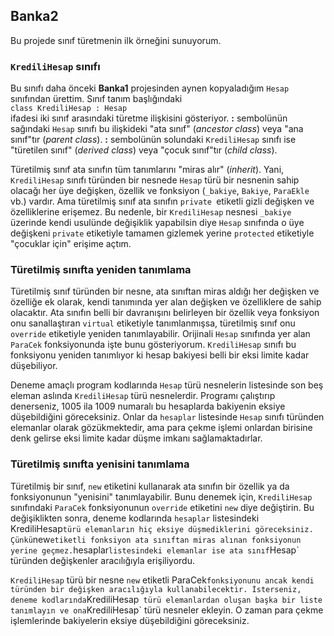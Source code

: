 ﻿## Banka2
Bu projede sınıf türetmenin ilk örneğini sunuyorum.

### `KrediliHesap` sınıfı
Bu sınıfı daha önceki **Banka1** projesinden aynen
kopyaladığım `Hesap` sınıfından ürettim.
Sınıf tanım başlığındaki<br>
`class KrediliHesap : Hesap`<br>
ifadesi iki sınıf arasındaki türetme ilişkisini
gösteriyor. **:** sembolünün sağındaki `Hesap`
sınıfı bu ilişkideki "ata sınıf" (*ancestor class*)
veya "ana sınıf"tır (*parent class*). 
**:** sembolünün solundaki `KrediliHesap` sınıfı
ise "türetilen sınıf" (*derived class*)
veya "çocuk sınıf"tır (*child class*).

Türetilmiş sınıf ata sınıfın tüm tanımlarını
"miras alır" (*inherit*). Yani, `KrediliHesap`
sınıfı türünden bir nesnede `Hesap` türü
bir nesnenin sahip olacağı her üye değişken,
özellik ve fonksiyon (`_bakiye`, `Bakiye`, `ParaEkle` vb.)
vardır. Ama türetilmiş sınıf ata sınıfın `private
`etiketli gizli değişken ve özelliklerine erişemez.
Bu nedenle, bir `KrediliHesap` nesnesi
`_bakiye` üzerinde kendi usulünde değişiklik
yapabilsin diye `Hesap` sınıfında o üye değişkeni
`private` etiketiyle tamamen gizlemek yerine
`protected` etiketiyle "çocuklar için" erişime açtım.

### Türetilmiş sınıfta yeniden tanımlama
Türetilmiş sınıf türünden bir nesne,
ata sınıftan miras aldığı her değişken ve özelliğe 
ek olarak, kendi tanımında yer alan değişken
ve özelliklere de sahip olacaktır.
Ata sınıfın belli bir davranışını belirleyen
bir özellik veya fonksiyon onu sanallaştıran
`virtual` etiketiyle tanımlanmışsa,
türetilmiş sınıf onu `override` etiketiyle
yeniden tanımlayabilir. Orijinali `Hesap` sınıfında
yer alan `ParaCek` fonksiyonunda işte bunu gösteriyorum.
`KrediliHesap` sınıfı bu fonksiyonu yeniden
tanımlıyor ki hesap bakiyesi belli bir eksi limite
kadar düşebiliyor.

Deneme amaçlı program kodlarında `Hesap` türü
nesnelerin listesinde son beş eleman aslında
`KrediliHesap` türü nesnelerdir.
Programı çalıştırıp denerseniz,
1005 ila 1009 numaralı bu hesaplarda
bakiyenin eksiye düşebildiğini göreceksiniz.
Onlar da `hesaplar` listesinde `Hesap` sınıfı
türünden elemanlar olarak gözükmektedir,
ama para çekme işlemi onlardan birisine
denk gelirse eksi limite kadar düşme
imkanı sağlamaktadırlar.

### Türetilmiş sınıfta yenisini tanımlama
Türetilmiş bir sınıf, `new` etiketini kullanarak
ata sınıfın bir özellik ya da fonksiyonunun
"yenisini" tanımlayabilir. Bunu denemek için,
`KrediliHesap` sınıfındaki `ParaCek` fonksiyonunun
`override` etiketini `new` diye değiştirin.
Bu değişiklikten sonra, deneme kodlarında
`hesaplar` listesindeki KrediliHesap` türü
elemanların hiç eksiye düşmediklerini göreceksiniz.
Çünkü `new` etiketli fonksiyon ata sınıftan miras
alınan fonksiyonun yerine geçmez.
`hesaplar` listesindeki elemanlar ise
ata sınıf `Hesap` türünden değişkenler
aracılığıyla erişiliyordu.

`KrediliHesap` türü bir nesne `new` etiketli
ParaCek` fonksiyonunu ancak kendi türünden
bir değişken aracılığıyla kullanabilecektir.
İsterseniz, deneme kodlarında `KrediliHesap` 
türü elemanlardan oluşan başka bir liste
tanımlayın ve ona `KrediliHesap` türü nesneler
ekleyin. O zaman para çekme işlemlerinde
bakiyelerin eksiye düşebildiğini göreceksiniz.

